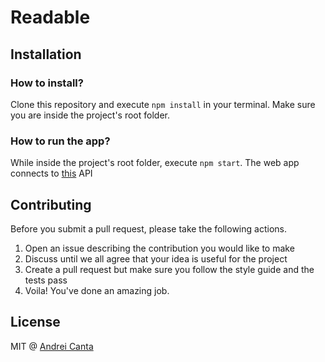 # Readable

## Installation

### How to install?

Clone this repository and execute `npm install` in your terminal. Make sure you are inside the project's root folder.

### How to run the app?

While inside the project's root folder, execute `npm start`. The web app connects to [this](https://github.com/udacity/reactnd-project-readable-starter) API

## Contributing

Before you submit a pull request, please take the following actions.

1. Open an issue describing the contribution you would like to make
2. Discuss until we all agree that your idea is useful for the project
3. Create a pull request but make sure you follow the style guide and the tests pass
4. Voila! You've done an amazing job.

## License

MIT @ [Andrei Canta](https://twitter.com/deiucanta)